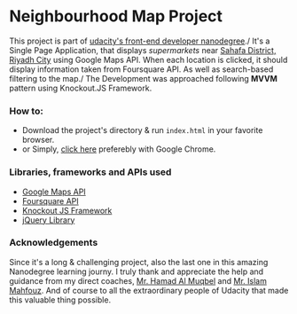# Neighbourhood Map Project
This project is part of [udacity's front-end developer nanodegree](https://udacity.com/course/front-end-web-developer-nanodegree--nd001)./
It's a Single Page Application, that displays _supermarkets_ near [Sahafa District, Riyadh City](https://goo.gl/maps/Kapw8bLUrKx) using Google Maps API. When each location is clicked, it should display information taken from Foursquare API. As well as search-based filtering to the map./
The Development was approached following __MVVM__ pattern using Knockout.JS Framework.

### How to:
- Download the project's directory & run `index.html` in your favorite browser.
- or Simply, [click here](https://khalid0n.github.io/Neighbourhood-Map/) preferebly with Google Chrome.

### Libraries, frameworks and APIs used
- [Google Maps API](https://developers.google.com/maps/documentation/javascript/) 
- [Foursquare API](https://developer.foursquare.com)
- [Knockout JS Framework](http://knockoutjs.com) 
- [jQuery Library](https://jquery.com)


### Acknowledgements
Since it's a long & challenging project, also the last one in this amazing Nanodegree learning journy.
I truly thank and appreciate the help and guidance from my direct coaches,  [Mr. Hamad Al Muqbel](https://www.linkedin.com/in/hamadalmuqbel/) and [Mr. Islam Mahfouz](https://www.linkedin.com/in/islamheshamashraf/). And of course to all the extraordinary people of Udacity that made this valuable thing possible. 
